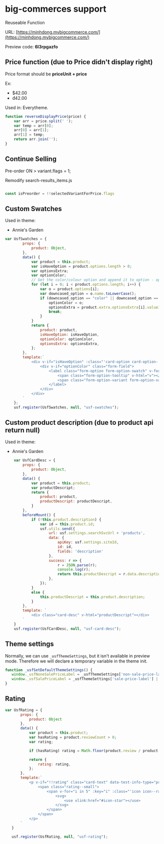 # big-commerces support
Reuseable Function

URL: [https://minhdong.mybigcommerce.com/](https://minhdong.mybigcommerce.com/)

Preview code: **6l3rpgazfo**

## Price function (due to Price didn't display right)

Price format should be **priceUnit + price**

Ex:
- $42.00
- đ42.00

Used in: Everytheme.


```javascript
function reverseDisplayPrice(price) {
    var arr = price.split(' ');
    var temp = arr[0];
    arr[0] = arr[1];
    arr[1] = temp;
    return arr.join('');
}
```

## Continue Selling

Pre-order ON > variant.flags = 1;


Remodify search-results_items.js
```javascript

const isPreorder = !!selectedVariantForPrice.flags

```

## Custom Swatches

Used in theme:
- Annie's Garden

```javascript
var UsfSwatches = {
        props: {
            product: Object,
        },
        data() {
            var product = this.product;
            var isHaveOption = product.options.length > 0;
            var optionsExtra;
            var optionColor;
            // Get the color/colour option and append it to option - option_index
            for (let i = 0; i < product.options.length; i++) {
                var o = product.options[i];
                var downcased_option = o.name.toLowerCase();
                if (downcased_option == "color" || downcased_option == "colour") {
                    optionColor = o;
                    optionsExtra = product.extra.optionsExtra[i].valueIds;
                    break;
                }
            }
            return {
                product: product,
                isHaveOption: isHaveOption,
                optionColor: optionColor,
                optionsExtra: optionsExtra,
            };
        },
        template:`
            <div v-if="isHaveOption" :class="'card-option card-option-' + product.id">
                <div v-if="optionColor" class="form-field">
                    <label class="form-option form-option-swatch" v-for="(v, index) in optionColor.values" :data-product-swatch-value="optionsExtra[index]">
                        <span class="form-option-tooltip" v-html="v"></span>
                        <span class="form-option-variant form-option-variant--color" :title="v" :style="'background-color: ' + v"></span>
                    </label>
                </div>
            </div>
        `
    };
    usf.register(UsfSwatches, null, "usf-swatches");
```

## Custom product description (due to product api return null)

Used in theme:
- Annie's Garden

```javascript
    var UsfCardDesc = {
        props: {
            product: Object,
        },
        data() {
            var product = this.product;
            var productDescript;
            return {
                product: product,
                productDescript: productDescript,
            }
        },
        beforeMount() {
            if (!this.product.description) {
                var id = this.product.id;
                usf.utils.send({
                    url: usf.settings.searchSvcUrl + 'products',
                    data: {
                        apiKey: usf.settings.siteId,
                        id: id,
                        fields: 'description'
                    },
                    success: r => {
                        r = JSON.parse(r);
                        console.log(r);
                        return this.productDescript = r.data.description.replace(/\\n/g, "<br>");
                    },
                });
            }
            else {
                this.productDescript = this.product.description;
            }
        },
        template: `
            <div class="card-desc" v-html="productDescript"></div>
        `
    }
    usf.register(UsfCardDesc, null, "usf-card-desc");
 ```
 
 ## Theme settings
 Normally, we can use `_usfThemeSettings`, but it isn't available in preview mode. Therefore we will declare a temporary variable in the theme init.
 
 ```javascript
 function _usfSetDefaultThemeSettings() {
    window._usfNoneSalePriceLabel = _usfThemeSettings['non-sale-price-label'] || 'Was:'
    window._usfSalePriceLabel = _usfThemeSettings['sale-price-label'] || 'Now:'
 }
 ```
 
 ## Rating
 
 ```javascript
 var UsfRating = {
        props: {
            product: Object
        },
        data() {
            var product = this.product;
            var hasRating = product.reviewCount > 0;
            var rating;

            if (hasRating) rating = Math.floor(product.review / product.reviewCount);

            return {
                rating: rating,
            };
        },
        template:`
            <p v-if="!!rating" class="card-text" data-test-info-type="productRating">
                <span class="rating--small">
                    <span v-for="i in 5" :key="i" :class="'icon icon--rating' + (rating - i >= 0 ? 'Full' : 'Empty')">
                        <svg>
                            <use xlink:href="#icon-star"></use>
                        </svg>
                    </span>
                </span>
            </p>
        `
    }

    usf.register(UsfRating, null, "usf-rating");
 ```

